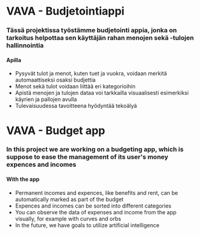 # VAVA - Budjetointiappi

### Tässä projektissa työstämme budjetointi appia, jonka on tarkoitus helpottaa sen käyttäjän rahan menojen sekä -tulojen hallinnointia

#### Apilla

- Pysyvät tulot ja menot, kuten tuet ja vuokra, voidaan merkitä automaattiseksi osaksi budjettia
- Menot sekä tulot voidaan liittää eri kategorioihin
- Apistä menojen ja tulojen dataa voi tarkkailla visuaalisesti esimerkiksi käyrien ja pallojen avulla
- Tulevaisuudessa tavoitteena hyödyntää tekoälyä

# VAVA - Budget app

### In this project we are working on a budgeting app, which is suppose to ease the management of its user's money expences and incomes

#### With the app

- Permanent incomes and expences, like benefits and rent, can be automatically marked as part of the budget
- Expences and incomes can be sorted into different categories
- You can observe the data of expenses and income from the app visually, for example with curves and orbs
- In the future, we have goals to utilize artificial intelligence

